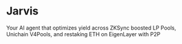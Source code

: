 # Jarvis
Your AI agent that optimizes yield across ZKSync boosted LP Pools, Unichain V4Pools, and restaking ETH on EigenLayer with P2P
